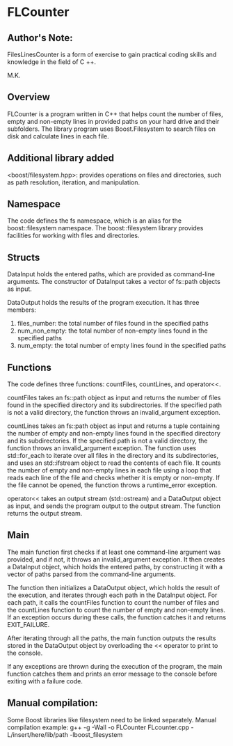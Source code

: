 <h1>FLCounter</h1>

<h2>Author's Note:</h2>

FilesLinesCounter is a form of exercise to gain practical coding skills and knowledge in the field of C ++.

M.K.

<h2>Overview</h2>

FLCounter is a program written in C++ that helps count the number of files, empty and non-empty lines in provided paths on your hard drive and their subfolders.
The library program uses Boost.Filesystem to search files on disk and calculate lines in each file.

<h2>Additional library added</h2>

<boost/filesystem.hpp>: provides operations on files and directories, such as path resolution, iteration, and manipulation.
  
<h2>Namespace</h2>
The code defines the fs namespace, which is an alias for the boost::filesystem namespace. The boost::filesystem library provides facilities for working with files and directories.
  
<h2>Structs</h2>
DataInput holds the entered paths, which are provided as command-line arguments. The constructor of DataInput takes a vector of fs::path objects as input.

DataOutput holds the results of the program execution. It has three members:

1. files_number: the total number of files found in the specified paths
2. num_non_empty: the total number of non-empty lines found in the specified paths
3. num_empty: the total number of empty lines found in the specified paths
  
<h2>Functions</h2>
  
The code defines three functions: countFiles, countLines, and operator<<.

countFiles takes an fs::path object as input and returns the number of files found in the specified directory and its subdirectories. If the specified path is not a valid directory, the function throws an invalid_argument exception.

countLines takes an fs::path object as input and returns a tuple containing the number of empty and non-empty lines found in the specified directory and its subdirectories. If the specified path is not a valid directory, the function throws an invalid_argument exception. The function uses std::for_each to iterate over all files in the directory and its subdirectories, and uses an std::ifstream object to read the contents of each file. It counts the number of empty and non-empty lines in each file using a loop that reads each line of the file and checks whether it is empty or non-empty. If the file cannot be opened, the function throws a runtime_error exception.

operator<< takes an output stream (std::ostream) and a DataOutput object as input, and sends the program output to the output stream. The function returns the output stream.

<h2>Main</h2>

The main function first checks if at least one command-line argument was provided, and if not, it throws an invalid_argument exception. It then creates a DataInput object, which holds the entered paths, by constructing it with a vector of paths parsed from the command-line arguments.

The function then initializes a DataOutput object, which holds the result of the execution, and iterates through each path in the DataInput object. For each path, it calls the countFiles function to count the number of files and the countLines function to count the number of empty and non-empty lines. If an exception occurs during these calls, the function catches it and returns EXIT_FAILURE.

After iterating through all the paths, the main function outputs the results stored in the DataOutput object by overloading the << operator to print to the console.

If any exceptions are thrown during the execution of the program, the main function catches them and prints an error message to the console before exiting with a failure code.

<h2>Manual compilation:</h2>
  
Some Boost libraries like filesystem need to be linked separately. Manual compilation example:
g++ -g -Wall -o FLCounter FLcounter.cpp -L/insert/here/lib/path -lboost_filesystem
  
  
  
